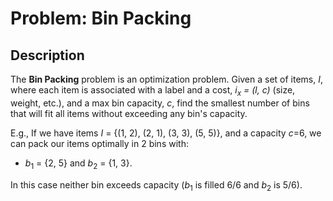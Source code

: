 # Problem: Bin Packing

## Description

The **Bin Packing** problem is an optimization problem. Given a set of items, $I$, where each item is associated with a label and a cost, *i<sub>x</sub> = (l, c)* (size, weight, etc.), and a max bin capacity, *c*, find the smallest number of bins that will fit all items without exceeding any bin's capacity.

E.g.,
If we have items *I* = {(1, 2), (2, 1), (3, 3), (5, 5)}, and a capacity *c*=6, we can pack our items optimally in 2 bins with:
* *b*<sub>1</sub> = {2, 5} and *b*<sub>2</sub> = {1, 3}.

In this case neither bin exceeds capacity (*b*<sub>1</sub> is filled 6/6 and *b*<sub>2</sub> is 5/6).